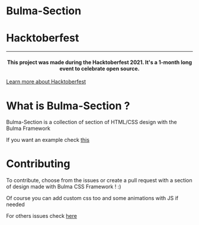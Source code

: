 # Bulma-Section

# Hacktoberfest

----------

<h4 align="center"> This project was made during the Hacktoberfest 2021. It's a 1-month long event to celebrate open source.</h4>

[Learn more about Hacktoberfest](https://hacktoberfest.digitalocean.com) 


# What is Bulma-Section ?

Bulma-Section is a collection of section of HTML/CSS design with the Bulma Framework

If you want an example check [this](https://github.com/Kryze/bulma-section/tree/main/section-example) 


# Contributing

To contribute, choose from the issues or create a pull request with a section of design made with Bulma CSS Framework ! :)

Of course you can add custom css too and some animations with JS if needed

For others issues check [here](https://github.com/Kryze/bulma-section/issues)

